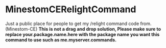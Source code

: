# MinestomCERelightCommand
Just a public place for people to get my /relight command code from. (Minestom-CE)
**This is not a drag and drop solution, Please make sure to replace your.package.name.here with the package name you want this command to use such as me.myserver.commands.**
